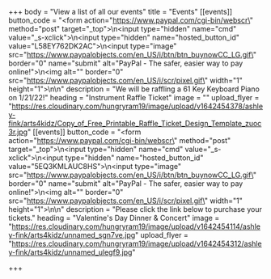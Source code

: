 +++
body = "View a list of all our events"
title = "Events"
[[events]]
button_code = "<form action=\"https://www.paypal.com/cgi-bin/webscr\" method=\"post\" target=\"_top\">\n<input type=\"hidden\" name=\"cmd\" value=\"_s-xclick\">\n<input type=\"hidden\" name=\"hosted_button_id\" value=\"L58EY762DK2AC\">\n<input type=\"image\" src=\"https://www.paypalobjects.com/en_US/i/btn/btn_buynowCC_LG.gif\" border=\"0\" name=\"submit\" alt=\"PayPal - The safer, easier way to pay online!\">\n<img alt=\"\" border=\"0\" src=\"https://www.paypalobjects.com/en_US/i/scr/pixel.gif\" width=\"1\" height=\"1\">\n</form>\n"
description = "We will be raffling a 61 Key Keyboard Piano on 1/21/22!"
heading = "Instrument Raffle Ticket"
image = ""
upload_flyer = "https://res.cloudinary.com/hungryram19/image/upload/v1642454378/ashley-fink/arts4kidz/Copy_of_Free_Printable_Raffle_Ticket_Design_Template_zuoc3r.jpg"
[[events]]
button_code = "<form action=\"https://www.paypal.com/cgi-bin/webscr\" method=\"post\" target=\"_top\">\n<input type=\"hidden\" name=\"cmd\" value=\"_s-xclick\">\n<input type=\"hidden\" name=\"hosted_button_id\" value=\"5EQ3KMLAUC8HS\">\n<input type=\"image\" src=\"https://www.paypalobjects.com/en_US/i/btn/btn_buynowCC_LG.gif\" border=\"0\" name=\"submit\" alt=\"PayPal - The safer, easier way to pay online!\">\n<img alt=\"\" border=\"0\" src=\"https://www.paypalobjects.com/en_US/i/scr/pixel.gif\" width=\"1\" height=\"1\">\n</form>\n"
description = "Please click the link below to purchase your tickets."
heading = "Valentine's Day Dinner & Concert"
image = "https://res.cloudinary.com/hungryram19/image/upload/v1642454114/ashley-fink/arts4kidz/unnamed_sgn7ve.jpg"
upload_flyer = "https://res.cloudinary.com/hungryram19/image/upload/v1642454312/ashley-fink/arts4kidz/unnamed_ulegf9.jpg"

+++
